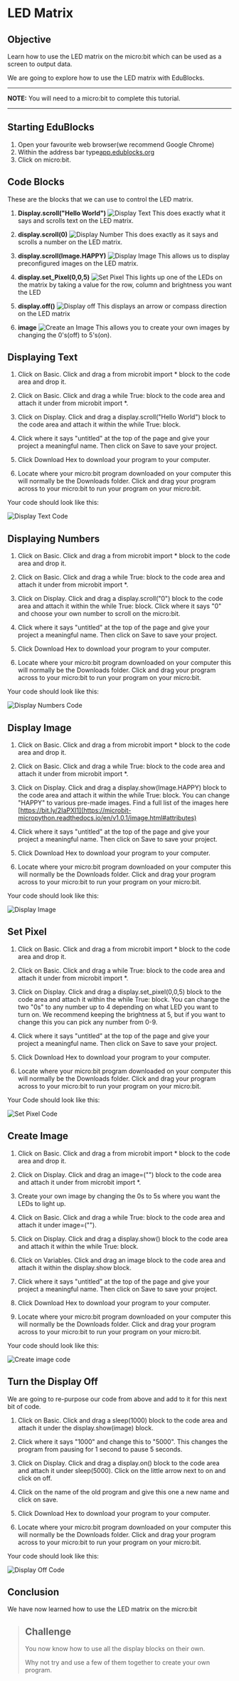 # LED Matrix

## Objective

Learn how to use the LED matrix on the micro:bit which can be used as a screen to output data.

We are going to explore how to use the LED matrix with EduBlocks.

 ---
 **NOTE:** You will need to a micro:bit to complete this tutorial.

---

## Starting EduBlocks

1. Open your favourite web browser(we recommend Google Chrome)
2. Within the address bar type[app.edublocks.org](app.edublocks.org)
3. Click on micro:bit.

## Code Blocks

These are the blocks that we can use to control the LED matrix.

1. **Display.scroll("Hello World")**
![Display Text](Images/DisplayText.png) This does exactly what it says and scrolls text on the LED matrix.

2. **display.scroll(0)**
![Display Number](Images/DisplayNumber.png) This does exactly as it says and scrolls a number on the LED matrix.

3. **display.scroll(Image.HAPPY)**
![Display Image](Images/DisplayImage.png) This allows us to display preconfigured images on the LED matrix.

4. **display.set_Pixel(0,0,5)**
![Set Pixel](Images/DisplayPixel.png) This lights up one of the LEDs on the matrix by taking a value for the row, column and brightness you want the LED

5. **display.off()**
![Display off](Images/DisplayOff.png) This displays an arrow or compass direction on the LED matrix

6. **image**
![Create an Image](Images/CreateImage.png) This allows you to create your own images by changing the 0's(off) to 5's(on).

## Displaying Text

1. Click on Basic. Click and drag a from microbit import * block to the code area and drop it.

2. Click on Basic. Click and drag a while True: block to the code area and attach it under from microbit import *.

3. Click on Display. Click and drag a display.scroll("Hello World") block to the code area and attach it within the while True: block.

4. Click where it says "untitled" at the top of the page and give your project a meaningful name. Then click on Save to save your project.

5. Click Download Hex to download your program to your computer.

6. Locate where your micro:bit program downloaded on your computer this will normally be the Downloads folder. Click and drag your program across to your micro:bit to run your program on your micro:bit.

Your code should look like this:

![Display Text Code](Images/DisplayTextCode.png)

## Displaying Numbers

1. Click on Basic. Click and drag a from microbit import * block to the code area and drop it.

2. Click on Basic. Click and drag a while True: block to the code area and attach it under from microbit import *.

3. Click on Display. Click and drag a display.scroll("0") block to the code area and attach it within the while True: block. Click where it says "0" and choose your own number to scroll on the micro:bit.

4. Click where it says "untitled" at the top of the page and give your project a meaningful name. Then click on Save to save your project.

5. Click Download Hex to download your program to your computer.

6. Locate where your micro:bit program downloaded on your computer this will normally be the Downloads folder. Click and drag your program across to your micro:bit to run your program on your micro:bit.

Your code should look like this:

![Display Numbers Code](Images/DisplayNumberCode.png)

## Display Image

1. Click on Basic. Click and drag a from microbit import * block to the code area and drop it.

2. Click on Basic. Click and drag a while True: block to the code area and attach it under from microbit import *.

3. Click on Display. Click and drag a display.show(Image.HAPPY) block to the code area and attach it within the while True: block. You can change "HAPPY" to various pre-made images. Find a full list of the images here [https://bit.ly/2IaPXI1](https://microbit-micropython.readthedocs.io/en/v1.0.1/image.html#attributes)

4. Click where it says "untitled" at the top of the page and give your project a meaningful name. Then click on Save to save your project.

5. Click Download Hex to download your program to your computer.

6. Locate where your micro:bit program downloaded on your computer this will normally be the Downloads folder. Click and drag your program across to your micro:bit to run your program on your micro:bit.

Your code should look like this:

![Display Image](Images/DisplayImageCode.png)

## Set Pixel

1. Click on Basic. Click and drag a from microbit import * block to the code area and drop it.

2. Click on Basic. Click and drag a while True: block to the code area and attach it under from microbit import *.

3. Click on Display. Click and drag a display.set_pixel(0,0,5) block to the code area and attach it within the while True: block. You can change the two "0s" to any number up to 4 depending on what LED you want to turn on. We recommend keeping the brightness at 5, but if you want to change this you can pick any number from 0-9.

4. Click where it says "untitled" at the top of the page and give your project a meaningful name. Then click on Save to save your project.

5. Click Download Hex to download your program to your computer.

6. Locate where your micro:bit program downloaded on your computer this will normally be the Downloads folder. Click and drag your program across to your micro:bit to run your program on your micro:bit.

Your Code should look like this:

![Set Pixel Code](Images/DisplayPixelCode.png)

## Create Image

1. Click on Basic. Click and drag a from microbit import * block to the code area and drop it.

2. Click on Display. Click and drag an image=("") block to the code area and attach it under from microbit import *.

3. Create your own image by changing the 0s to 5s where you want the LEDs to light up.

4. Click on Basic. Click and drag a while True: block to the code area and attach it under image=("").

5. Click on Display. Click and drag a display.show() block to the code area and attach it within the while True: block.

6. Click on Variables. Click and drag an image block to the code area and attach it within the display.show block.

7. Click where it says "untitled" at the top of the page and give your project a meaningful name. Then click on Save to save your project.

8. Click Download Hex to download your program to your computer.

9. Locate where your micro:bit program downloaded on your computer this will normally be the Downloads folder. Click and drag your program across to your micro:bit to run your program on your micro:bit.

Your code should look like this:

![Create image code](Images/CreateImageCode.png)

## Turn the Display Off

We are going to re-purpose our code from above and add to it for this next bit of code.

1. Click on Basic. Click and drag a sleep(1000) block to the code area and attach it under the display.show(image) block.

2. Click where it says "1000" and change this to "5000". This changes the program from pausing for 1 second to pause 5 seconds.

3. Click on Display. Click and drag a display.on() block to the code area and attach it under sleep(5000). Click on the little arrow next to on and click on off.

4. Click on the name of the old program and give this one a new name and click on save.

5. Click Download Hex to download your program to your computer.

6. Locate where your micro:bit program downloaded on your computer this will normally be the Downloads folder. Click and drag your program across to your micro:bit to run your program on your micro:bit.

Your code should look like this:

![Display Off Code](Images/DisplayOffCode.png)

## Conclusion

We have now learned how to use the LED matrix on the micro:bit

> ## Challenge
>
> You now know how to use all the display blocks on their own.
>
> Why not try and use a few of them together to create your own program.
